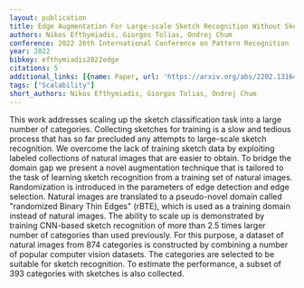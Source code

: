 ```yaml
---
layout: publication
title: Edge Augmentation For Large-scale Sketch Recognition Without Sketches
authors: Nikos Efthymiadis, Giorgos Tolias, Ondrej Chum
conference: 2022 26th International Conference on Pattern Recognition (ICPR)
year: 2022
bibkey: efthymiadis2022edge
citations: 5
additional_links: [{name: Paper, url: 'https://arxiv.org/abs/2202.13164'}]
tags: ["Scalability"]
short_authors: Nikos Efthymiadis, Giorgos Tolias, Ondrej Chum
---
```

This work addresses scaling up the sketch classification task into a large
number of categories. Collecting sketches for training is a slow and tedious
process that has so far precluded any attempts to large-scale sketch
recognition. We overcome the lack of training sketch data by exploiting labeled
collections of natural images that are easier to obtain. To bridge the domain
gap we present a novel augmentation technique that is tailored to the task of
learning sketch recognition from a training set of natural images.
Randomization is introduced in the parameters of edge detection and edge
selection. Natural images are translated to a pseudo-novel domain called
"randomized Binary Thin Edges" (rBTE), which is used as a training domain
instead of natural images. The ability to scale up is demonstrated by training
CNN-based sketch recognition of more than 2.5 times larger number of categories
than used previously. For this purpose, a dataset of natural images from 874
categories is constructed by combining a number of popular computer vision
datasets. The categories are selected to be suitable for sketch recognition. To
estimate the performance, a subset of 393 categories with sketches is also
collected.